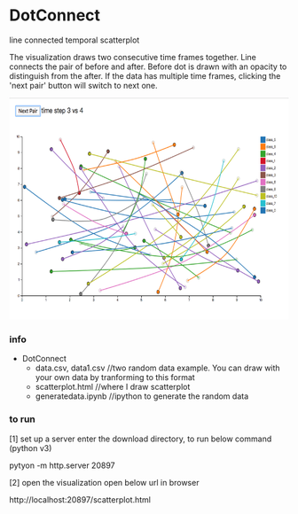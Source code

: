 # DotConnect
line connected temporal scatterplot

The visualization draws two consecutive time frames together. Line connects the pair of before and after.
Before dot is drawn with an opacity to distinguish from the after. 
If the data has multiple time frames, clicking the 'next pair' button will switch to next one.

<img src="https://github.com/deardeer/DotConnect/blob/master/img.png" height="400">



### info

- DotConnect
  - data.csv, data1.csv //two random data example. You can draw with your own data by tranforming to this format
  - scatterplot.html //where I draw scatterplot
  - generatedata.ipynb //ipython to generate the random data

### to run 
[1] set up a server
enter the download directory, to run below command (python v3)

pytyon -m http.server 20897

[2] open the visualization
open below url in browser

http://localhost:20897/scatterplot.html
